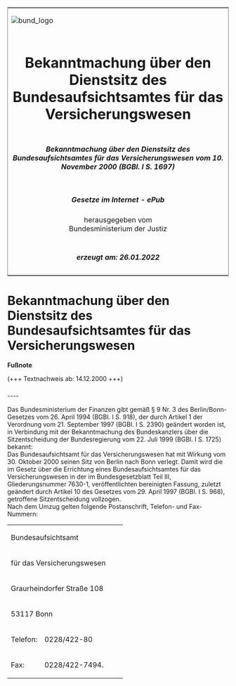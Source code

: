 <span id="DECKBLATT.html"></span>

<table border="0" frame="border" width="100%">

<tr valign="top">

<td align="left">

![bund\_logo](BfJ_2021_Web_de_de.gif)

</td>

<td align="right">

 

</td>

</tr>

<tr align="center" valign="middle">

<td colspan="2">

# Bekanntmachung über den Dienstsitz des Bundesaufsichtsamtes für das Versicherungswesen

</td>

</tr>

<tr align="center" valign="middle">

<td colspan="2">

##### Bekanntmachung über den Dienstsitz des Bundesaufsichtsamtes für das Versicherungswesen vom 10. November 2000 (BGBl. I S. 1697)

</td>

</tr>

<tr align="center" valign="middle">

<td colspan="2">

  
  

##### Gesetze im Internet - ePub  
  
herausgegeben vom  
Bundesministerium der Justiz

</td>

</tr>

<tr align="center" valign="bottom">

<td colspan="2">

  
  

##### erzeugt am: 26.01.2022

</td>

</tr>

</table>

<span id="BJNR169700000.html"></span>

# Bekanntmachung über den Dienstsitz des Bundesaufsichtsamtes für das Versicherungswesen

<div>

  
**Fußnote**

<div class="jnhtml">

<div>

<div class="jurAbsatz">

(+++ Textnachweis ab: 14.12.2000 +++)

</div>

</div>

</div>

</div>

<span id="BJNR169700000BJNE000100305.html"></span>

###   
\----

<div>

<div class="jnhtml">

<div>

<div class="jurAbsatz">

Das Bundesministerium der Finanzen gibt gemäß § 9 Nr. 3 des
Berlin/Bonn-Gesetzes vom 26. April 1994 (BGBl. I S. 918), der durch
Artikel 1 der Verordnung vom 21. September 1997 (BGBl. I S. 2390)
geändert worden ist, in Verbindung mit der Bekanntmachung des
Bundeskanzlers über die Sitzentscheidung der Bundesregierung vom 22.
Juli 1999 (BGBl. I S. 1725) bekannt:  
Das Bundesaufsichtsamt für das Versicherungswesen hat mit Wirkung vom
30. Oktober 2000 seinen Sitz von Berlin nach Bonn verlegt. Damit wird
die im Gesetz über die Errichtung eines Bundesaufsichtsamtes für das
Versicherungswesen in der im Bundesgesetzblatt Teil III,
Gliederungsnummer 7630-1, veröffentlichten bereinigten Fassung, zuletzt
geändert durch Artikel 10 des Gesetzes vom 29. April 1997 (BGBl. I S.
968), getroffene Sitzentscheidung vollzogen.  
Nach dem Umzug gelten folgende Postanschrift, Telefon- und
Fax-Nummern:  

<table style="border: none;">

<colgroup>

<col align="left" width="29%">

</col>

<col align="left" width="71%">

</col>

</colgroup>

<tbody valign="top">

<tr>

<td style colspan="2" align="left" valign="top" charoff="50">

Bundesaufsichtsamt

</div>

</div>

</div>

</div>

</td>

</tr>

<tr>

<td style colspan="2" align="left" valign="top" charoff="50">

für das Versicherungswesen

</td>

</tr>

<tr>

<td style colspan="2" align="left" valign="top" charoff="50">

Graurheindorfer Straße 108

</td>

</tr>

<tr>

<td style colspan="2" align="left" valign="top" charoff="50">

53117 Bonn

</td>

</tr>

<tr>

<td style align="left" valign="top" charoff="50">

Telefon:

</td>

<td style align="left" valign="top" charoff="50">

0228/422-80

</td>

</tr>

<tr>

<td style align="left" valign="top" charoff="50">

Fax:

</td>

<td style align="left" valign="top" charoff="50">

0228/422-7494.

</td>

</tr>

</tbody>

</table>

</div>

</div>

</div>

</div>

